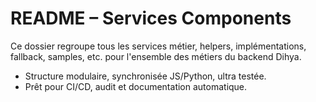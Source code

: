 # README – Services Components

Ce dossier regroupe tous les services métier, helpers, implémentations, fallback, samples, etc. pour l'ensemble des métiers du backend Dihya.

- Structure modulaire, synchronisée JS/Python, ultra testée.
- Prêt pour CI/CD, audit et documentation automatique.
